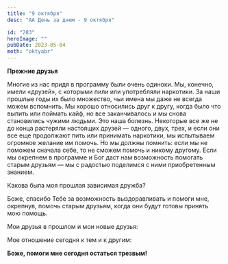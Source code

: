```yaml
---
title: "9 октября"
desc: "АА День за днем - 9 октября"

id: "283"
heroImage: ""
pubDate: 2023-05-04
moth: "oktyabr"
---
```


**Прежние друзья**

Многие из нас придя в программу были очень одиноки. Мы, конечно, имели
«друзей», с которыми пили или употребляли наркотики. За наши прошлые годы их
было множество, чьи имена мы даже не всегда можем вспомнить. Мы хорошо
относились друг к другу, когда было что выпить или поймать кайф, но все
заканчивалось и мы снова становились чужими людьми. Это наша болезнь.
Некоторые все же не до конца растеряли настоящих друзей — одного, двух, трех,
и если они все еще продолжают пить или принимать наркотики, мы испытываем
огромное желание им помочь. Но мы должны помнить: если мы не поможем сначала
себе, то не сможем помочь и никому другому. Если мы окрепнем в программе и Бог
даст нам возможность помогать старым друзьям — мы с радостью поделимся с ними
приобретенным знанием.

Какова была моя прошлая зависимая дружба?

Боже, спасибо Тебе за возможность выздоравливать и помоги мне, окрепнув,
помочь старым друзьям, когда они будут готовы принять мою помощь.

Мои друзья в прошлом и мои новые друзья:

Мое отношение сегодня к тем и к другим:

**Боже, помоги мне сегодня остаться трезвым!**
